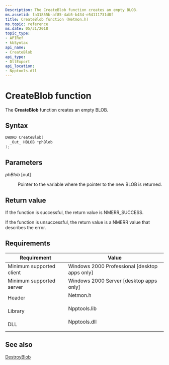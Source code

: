 ```yaml
---
Description: The CreateBlob function creates an empty BLOB.
ms.assetid: fa31855b-af85-4ab5-b434-e54111731d8f
title: CreateBlob function (Netmon.h)
ms.topic: reference
ms.date: 05/31/2018
topic_type: 
- APIRef
- kbSyntax
api_name: 
- CreateBlob
api_type: 
- DllExport
api_location: 
- Npptools.dll
---
```


# CreateBlob function

The **CreateBlob** function creates an empty BLOB.

## Syntax


```C++
DWORD CreateBlob(
  _Out_ HBLOB *phBlob
);
```



## Parameters

<dl> <dt>

*phBlob* \[out\]
</dt> <dd>

Pointer to the variable where the pointer to the new BLOB is returned.

</dd> </dl>

## Return value

If the function is successful, the return value is NMERR\_SUCCESS.

If the function is unsuccessful, the return value is a NMERR value that describes the error.

## Requirements



| Requirement | Value |
|-------------------------------------|-----------------------------------------------------------------------------------------|
| Minimum supported client<br/> | Windows 2000 Professional \[desktop apps only\]<br/>                              |
| Minimum supported server<br/> | Windows 2000 Server \[desktop apps only\]<br/>                                    |
| Header<br/>                   | <dl> <dt>Netmon.h</dt> </dl>     |
| Library<br/>                  | <dl> <dt>Npptools.lib</dt> </dl> |
| DLL<br/>                      | <dl> <dt>Npptools.dll</dt> </dl> |



## See also

<dl> <dt>

[DestroyBlob](destroyblob.md)
</dt> </dl>

 

 




